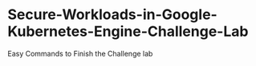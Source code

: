 # Secure-Workloads-in-Google-Kubernetes-Engine-Challenge-Lab
Easy Commands to Finish the Challenge lab
